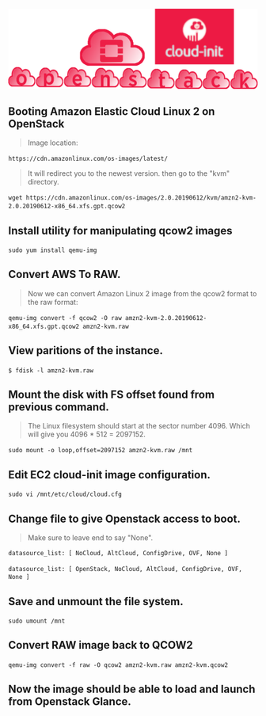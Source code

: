 
![AWS EC2 Openstack Cloud-init Hack](../gh_img/openstack_cloud-init.png)

## Booting Amazon Elastic Cloud Linux 2 on OpenStack


> Image location:

`
https://cdn.amazonlinux.com/os-images/latest/
`

> It will redirect you to the newest version.
> then go to the "kvm" directory.

`
wget https://cdn.amazonlinux.com/os-images/2.0.20190612/kvm/amzn2-kvm-2.0.20190612-x86_64.xfs.gpt.qcow2
`

## Install utility for manipulating qcow2 images
`
sudo yum install qemu-img
`

## Convert AWS To RAW.

> Now we can convert Amazon Linux 2 image from the qcow2 format to the raw format:

`
qemu-img convert -f qcow2 -O raw amzn2-kvm-2.0.20190612-x86_64.xfs.gpt.qcow2 amzn2-kvm.raw
`

## View paritions of the instance. 
`
$ fdisk -l amzn2-kvm.raw
`

## Mount the disk with FS offset found from previous command.

> The Linux filesystem should start at the sector number 4096.
> Which will give you 4096 * 512 = 2097152. 

`
 sudo mount -o loop,offset=2097152 amzn2-kvm.raw /mnt
`

## Edit EC2 cloud-init image configuration. 

`
 sudo vi /mnt/etc/cloud/cloud.cfg
`
## Change file to give Openstack access to boot.
> Make sure to leave end to say "None". 

```
datasource_list: [ NoCloud, AltCloud, ConfigDrive, OVF, None ]

datasource_list: [ OpenStack, NoCloud, AltCloud, ConfigDrive, OVF, None ]
```

## Save and unmount the file system. 
`
sudo umount /mnt
`

## Convert RAW image back to QCOW2
`
qemu-img convert -f raw -O qcow2 amzn2-kvm.raw amzn2-kvm.qcow2
`

## Now the image should be able to load and launch from Openstack Glance. 


